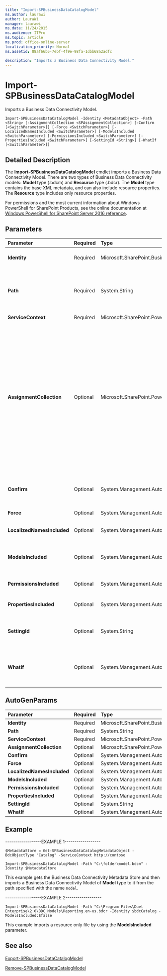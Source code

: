 ```yaml
---
title: "Import-SPBusinessDataCatalogModel"
ms.author: laurawi
author: LauraWi
manager: laurawi
ms.date: 11/24/2015
ms.audience: ITPro
ms.topic: article
ms.prod: office-online-server
localization_priority: Normal
ms.assetid: 88af66b5-7ebf-4f9e-98fa-1dbb68a2adfc

description: "Imports a Business Data Connectivity Model."
---
```


# Import-SPBusinessDataCatalogModel

Imports a Business Data Connectivity Model.
  
```
Import-SPBusinessDataCatalogModel -Identity <MetadataObject> -Path <String> [-AssignmentCollection <SPAssignmentCollection>] [-Confirm [<SwitchParameter>]] [-Force <SwitchParameter>] [-LocalizedNamesIncluded <SwitchParameter>] [-ModelsIncluded <SwitchParameter>] [-PermissionsIncluded <SwitchParameter>] [-PropertiesIncluded <SwitchParameter>] [-SettingId <String>] [-WhatIf [<SwitchParameter>]]
```

## Detailed Description

The **Import-SPBusinessDataCatalogModel** cmdlet imports a Business Data Connectivity Model. There are two types of Business Data Connectivity models: **Model** type (.bdcm) and **Resource** type (.bdcr). The **Model** type contains the base XML metadata, and can also include resource properties. The **Resource** type includes only resource properties. 
  
For permissions and the most current information about Windows PowerShell for SharePoint Products, see the online documentation at [Windows PowerShell for SharePoint Server 2016 reference](https://go.microsoft.com/fwlink/p/?LinkId=671715).
  
## Parameters

|**Parameter**|**Required**|**Type**|**Description**|
|:-----|:-----|:-----|:-----|
|**Identity** <br/> |Required  <br/> |Microsoft.SharePoint.BusinessData.Administration.MetadataObject  <br/> |Specifies the Business Data Connectivity Metadata Store metadata object to import to.  <br/> |
|**Path** <br/> |Required  <br/> |System.String  <br/> |Specifies the path and name to use.  <br/> The type must be a valid path in either of the following forms:  <br/> - C:\folder_name\file.bdcm  <br/> - \\server_name\folder_name\file.bdcm  <br/> - …\folder_name\file.bdcm  <br/> |
|**ServiceContext** <br/> |Required  <br/> |Microsoft.SharePoint.PowerShell.SPServiceContextPipeBind  <br/> |Specifies the service context to set.  <br/> |
|**AssignmentCollection** <br/> |Optional  <br/> |Microsoft.SharePoint.PowerShell.SPAssignmentCollection  <br/> |Manages objects for the purpose of proper disposal. Use of objects, such as **SPWeb** or **SPSite**, can use large amounts of memory and use of these objects in Windows PowerShell scripts requires proper memory management. Using the **SPAssignment** object, you can assign objects to a variable and dispose of the objects after they are needed to free up memory. When **SPWeb**, **SPSite**, or **SPSiteAdministration** objects are used, the objects are automatically disposed of if an assignment collection or the **Global** parameter is not used.  <br/> > [!NOTE]> When the **Global** parameter is used, all objects are contained in the global store. If objects are not immediately used, or disposed of by using the **Stop-SPAssignment** command, an out-of-memory scenario can occur.           |
|**Confirm** <br/> |Optional  <br/> |System.Management.Automation.SwitchParameter  <br/> |Prompts you for confirmation before executing the command. For more information, type the following command: **get-help about_commonparameters** <br/> |
|**Force** <br/> |Optional  <br/> |System.Management.Automation.SwitchParameter  <br/> |Overwrites the Business Data Connectivity Model if the file exists.  <br/> |
|**LocalizedNamesIncluded** <br/> |Optional  <br/> |System.Management.Automation.SwitchParameter  <br/> |Specifies that names for business data fields in multiple languages are imported.  <br/> |
|**ModelsIncluded** <br/> |Optional  <br/> |System.Management.Automation.SwitchParameter  <br/> |Specifies that models are included in the imported Business Data Connectivity Model file. A model contains the base XML metadata for a system.  <br/> |
|**PermissionsIncluded** <br/> |Optional  <br/> |System.Management.Automation.SwitchParameter  <br/> |Specifies that permissions from the Business Data Connectivity Model are imported.  <br/> |
|**PropertiesIncluded** <br/> |Optional  <br/> |System.Management.Automation.SwitchParameter  <br/> |Specifies that properties from the Business Data Connectivity Model are imported.  <br/> |
|**SettingId** <br/> |Optional  <br/> |System.String  <br/> |Specifies the custom environment settings model slice to import.  <br/> The type must be a valid string that identifies a model slice; for example, ModelSlice1.  <br/> |
|**WhatIf** <br/> |Optional  <br/> |System.Management.Automation.SwitchParameter  <br/> |Displays a message that describes the effect of the command instead of executing the command. For more information, type the following command: **get-help about_commonparameters** <br/> |
   
## AutoGenParams

|**Parameter**|**Required**|**Type**|**Description**|
|:-----|:-----|:-----|:-----|
|**Identity** <br/> |Required  <br/> |Microsoft.SharePoint.BusinessData.Administration.MetadataObject  <br/> ||
|**Path** <br/> |Required  <br/> |System.String  <br/> ||
|**ServiceContext** <br/> |Required  <br/> |Microsoft.SharePoint.PowerShell.SPServiceContextPipeBind  <br/> ||
|**AssignmentCollection** <br/> |Optional  <br/> |Microsoft.SharePoint.PowerShell.SPAssignmentCollection  <br/> ||
|**Confirm** <br/> |Optional  <br/> |System.Management.Automation.SwitchParameter  <br/> ||
|**Force** <br/> |Optional  <br/> |System.Management.Automation.SwitchParameter  <br/> ||
|**LocalizedNamesIncluded** <br/> |Optional  <br/> |System.Management.Automation.SwitchParameter  <br/> ||
|**ModelsIncluded** <br/> |Optional  <br/> |System.Management.Automation.SwitchParameter  <br/> ||
|**PermissionsIncluded** <br/> |Optional  <br/> |System.Management.Automation.SwitchParameter  <br/> ||
|**PropertiesIncluded** <br/> |Optional  <br/> |System.Management.Automation.SwitchParameter  <br/> ||
|**SettingId** <br/> |Optional  <br/> |System.String  <br/> ||
|**WhatIf** <br/> |Optional  <br/> |System.Management.Automation.SwitchParameter  <br/> ||
   
## Example

------------------EXAMPLE 1------------------
  
```
$MetadataStore = Get-SPBusinessDataCatalogMetadataObject -BdcObjectType "Catalog" -ServiceContext http://contoso
```

```
Import-SPBusinessDataCatalogModel -Path "C:\folder\model.bdcm" -Identity $MetadataStore
```

This example gets the Business Data Connectivity Metadata Store and then imports a Business Data Connectivity Model of **Model** type to it from the path specified with the name  `model`.
  
------------------EXAMPLE 2------------------
  
```
Import-SPBusinessDataCatalogModel -Path "C:\Program Files\Duet Enterprise\2.0\BDC Models\Reporting.en-us.bdcr -Identity $bdcCatalog -ModelsIncluded:$false 
```

This example imports a resource only file by using the **ModelsIncluded** parameter. 
  
## See also

#### 

[Export-SPBusinessDataCatalogModel](export-spbusinessdatacatalogmodel.md)
  
[Remove-SPBusinessDataCatalogModel](remove-spbusinessdatacatalogmodel.md)

